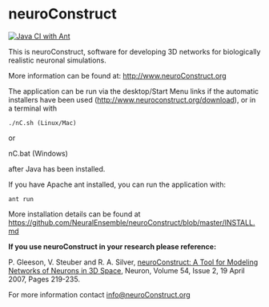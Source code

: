 neuroConstruct
==============

[![Java CI with Ant](https://github.com/NeuralEnsemble/neuroConstruct/actions/workflows/ci.yml/badge.svg)](https://github.com/NeuralEnsemble/neuroConstruct/actions/workflows/ci.yml)

This is neuroConstruct, software for developing 3D networks for
biologically realistic neuronal simulations.    

More information can be found at: http://www.neuroConstruct.org

The application can be run via the desktop/Start Menu links if the automatic
installers have been used (http://www.neuroconstruct.org/download), or in a
terminal with

    ./nC.sh (Linux/Mac)

or

nC.bat (Windows)

after Java has been installed.

If you have Apache ant installed, you can run the application with:

    ant run

More installation details can be found at https://github.com/NeuralEnsemble/neuroConstruct/blob/master/INSTALL.md


**If you use neuroConstruct in your research please reference:**

P. Gleeson, V. Steuber and R. A. Silver, [neuroConstruct: A Tool for Modeling Networks
of Neurons in 3D Space](https://www.sciencedirect.com/science/article/pii/S0896627307002486?via%3Dihub), Neuron, Volume 54, Issue 2, 19 April 2007, Pages 219-235.

For more information contact info@neuroConstruct.org  
